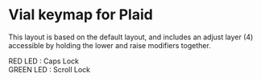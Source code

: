 # Vial keymap for Plaid

This layout is based on the default layout, and includes an adjust layer (4)
accessible by holding the lower and raise modifiers together.

RED LED : Caps Lock  
GREEN LED : Scroll Lock
